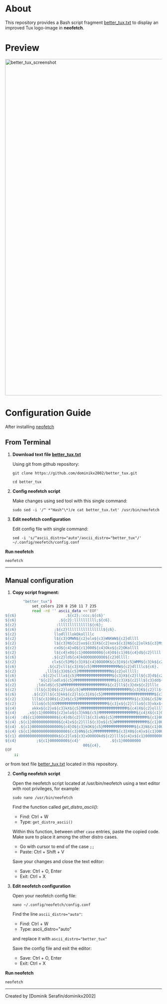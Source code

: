 About
=====
This repository provides a Bash script fragment [better_tux.txt](better_tux.txt) to display an improved Tux logo-image in **neofetch**.

Preview
=====
<img width="1920" height="1080" alt="better_tux_screenshot" src="https://github.com/user-attachments/assets/2506d13e-311b-4afa-a996-060021a0be4e" />

Configuration Guide
=====

After installing [neofetch](https://github.com/dylanaraps/neofetch.git)

## From Terminal
1. **Download text file [better_tux.txt](better_tux.txt)**

      Using git from github repository:
      ```
      git clone https://github.com/dominikx2002/better_tux.git
      ```
      ```
      cd better_tux
      ```

2. **Config neofetch script**
   
      Make changes using sed tool with this single command:
      ```
      sudo sed -i '/^ *"Hash"\*)/e cat better_tux.txt' /usr/bin/neofetch
      ```

3. **Edit neofetch configuration**
   
      Edit config file with single command:
      ```
      sed -i 's/^ascii_distro="auto"/ascii_distro="better_tux"/' ~/.config/neofetch/config.conf
      ```
**Run neofetch**  
```
neofetch
```
---

## Manual configuration

1. **Copy script fragment:**
```bash
        "better_tux")
            set_colors 220 8 250 11 7 235 
            read -rd '' ascii_data <<'EOF'
${c6}                      .${c2};:ccc;${c6}'                    
${c6}                   .${c2}:llllllllll;${c6}.                 
${c2}                  :llllllllllllll${c6};                
${c6}                 ;${c2}llllllllllllllll${c6}.               
${c2}                 llodllllokOkollllc               
${c2}                 l${c3}OMWN${c2}olo${c3}WNKWW${c2}dllll               
${c2}                 l${c3}N${c2}xo${c3}X${c2}xox${c3}N${c2}olk${c3}M${c2}0llll               
${c2}                 cxO${c4}xO${c1}000${c4}Okx${c2}OKollll               
${c2}                 l${c4}xO${c1}00000000${c4}O${c1}0${c4}d${c2}llll               
${c6}                .${c2}ld${c4}kOOOOOOOOOO${c2}Ollll:              
${c2}                clx${c5}M${c3}X${c4}0OOO0K${c3}X${c5}WMM${c3}k${c2}llll:             
${c6}              .${c2}cll${c3}X${c5}MMMMMMMMMMMMW${c2}dllllc${c6}.           
${c2}             ,lll${c3}O${c5}MMMMMMMMMMMMMMN${c2}olllll:          
${c6}           .${c2}clllx${c5}MMMMMMMMMMMMMMMM${c3}X${c2}ll${c3}d${c2}olll${c6}'        
${c6}          '${c2}lodlx${c5}MMMMMMMMMMMMMMMMMM${c3}X${c2}ll${c3}dd${c2}lll:       
${c2}         ;ldxld${c5}WMMMMMMMMMMMMMMMMMMMX${c2}ll${c3}dx${c2}lllc      
${c2}        :ll${c3}O${c2}lo${c5}WMMMMMMMMMMMMMMMMMMMMM${c3}K${c2}ll${c3}Ko${c2}lll:     
${c6}       .${c2}ll${c3}kk${c2}l${c3}X${c5}MMMMMMMMMMMMMMMMMMMMMMM${c3}k${c2}l${c3}0k${c2}llll${c6}.    
${c2}       lll${c3}O0${c2}d${c5}MMMMMMMMMMMMMMMMMMMMMMMMX${c3}O${c5}N${c3}O${c2}olll${c6}'    
${c2}       lllo${c5}XXMMMMMMMMMMMMMMMMMMMMMMM${c3}x${c2}lllo${c3}xkx${c2}l${c6}.    
${c4}       xkkx${c2}o${c3}kX${c5}MMMMMMMMMMMMMMMMMMMMM${c4}X${c2}ollllll${c3}O${c2}:     
${c4}     .x${c1}0000O${c2}olo${c3}kN${c5}MMMMMMMMMMMMMMMMM${c4}X${c1}0O${c4}d${c2}ooo${c4}x${c1}O0O${c4}o    
${c4}  :d${c1}O00000000${c4}d${c2}lll${c3}xN${c5}MMMMMMMMMMMMMMM${c1}000000000000${c4}:   
${c4} ;${c1}000000000000${c4}x${c2}lll${c3}o${c5}WMMMMMMMMMMMMMM${c1}0000000000000${c4},  
${c4} .${c1}0000000000000${c4}O${c3}kOK${c5}MMMMMMMMMMMMMM${c3}N${c1}00000000000000${c4}o 
${c4} c${c1}0000000000000000${c3}0N${c5}MMMMMMMMMM${c3}X0${c4}x${c1}O000000000000${c4}d   
${c1} d0000000000000000k${c2}lo${c3}xOO0OOkd${c2}lll${c4}x${c1}0000000000       
${c4}         ;${c1}00000000${c4}'             .${c1}00000000         
                                   00${c4},
EOF
    ;;
```
or from text file [better_tux.txt](better_tux.txt) located in this repository.

2. **Config neofetch script**

   Open the neofetch script located at /usr/bin/neofetch using a text editor with root privileges, for example:
   ```
   sudo nano /usr/bin/neofetch
   ```

   Find the function called *get_distro_ascii()*:
   
      - Find: Ctrl + W
      - Type: `get_distro_ascii()`
   
   Within this function, between other `case` entries, paste the copied code.
   Make sure to place it among the other distro cases.

      - Go with cursor to end of the case `;;`
      - Paste: Ctrl + Shift + V

   Save your changes and close the text editor:
   
      - Save: Ctrl + O, Enter
      - Exit: Ctrl + X

3. **Edit neofetch configuration**
   
   Open your neofetch config file:
   ```
   nano ~/.config/neofetch/config.conf
   ```
   
   Find the line `ascii_distro="auto"`:
   
      - Find: Ctrl + W
      - Type: ascii_distro="auto"
   
   and replace it with `ascii_distro="better_tux"`

   Save the config file and exit the editor:
   
      - Save: Ctrl + O, Enter
      - Exit: Ctrl + X
   
**Run neofetch**  
```
neofetch
```
   
---

Created by [Dominik Serafin/dominikx2002]
